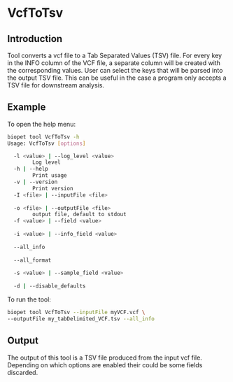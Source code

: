 # VcfToTsv

## Introduction
Tool converts a vcf file to a Tab Separated Values (TSV) file. For every key in the INFO column of the VCF file, a separate column will be created with the corresponding values. 
User can select the keys that will be parsed into the output TSV file.
This can be useful in the case a program only accepts a TSV file for downstream analysis.


## Example
To open the help menu:

~~~ bash
biopet tool VcfToTsv -h
Usage: VcfToTsv [options]

  -l <value> | --log_level <value>
        Log level
  -h | --help
        Print usage
  -v | --version
        Print version
  -I <file> | --inputFile <file>
        
  -o <file> | --outputFile <file>
        output file, default to stdout
  -f <value> | --field <value>
        
  -i <value> | --info_field <value>
        
  --all_info
        
  --all_format
        
  -s <value> | --sample_field <value>
        
  -d | --disable_defaults
~~~

To run the tool:

~~~ bash
biopet tool VcfToTsv --inputFile myVCF.vcf \
--outputFile my_tabDelimited_VCF.tsv --all_info
~~~

## Output
The output of this tool is a TSV file produced from the input vcf file. 
Depending on which options are enabled their could be some fields discarded.